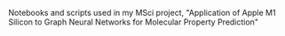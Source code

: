 Notebooks and scripts used in my MSci project, "Application of Apple M1 Silicon to Graph Neural Networks for Molecular Property Prediction"
